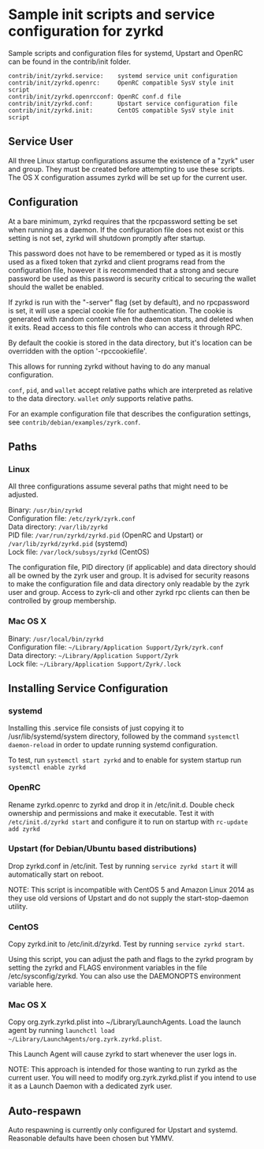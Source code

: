 Sample init scripts and service configuration for zyrkd
==========================================================

Sample scripts and configuration files for systemd, Upstart and OpenRC
can be found in the contrib/init folder.

    contrib/init/zyrkd.service:    systemd service unit configuration
    contrib/init/zyrkd.openrc:     OpenRC compatible SysV style init script
    contrib/init/zyrkd.openrcconf: OpenRC conf.d file
    contrib/init/zyrkd.conf:       Upstart service configuration file
    contrib/init/zyrkd.init:       CentOS compatible SysV style init script

Service User
---------------------------------

All three Linux startup configurations assume the existence of a "zyrk" user
and group.  They must be created before attempting to use these scripts.
The OS X configuration assumes zyrkd will be set up for the current user.

Configuration
---------------------------------

At a bare minimum, zyrkd requires that the rpcpassword setting be set
when running as a daemon.  If the configuration file does not exist or this
setting is not set, zyrkd will shutdown promptly after startup.

This password does not have to be remembered or typed as it is mostly used
as a fixed token that zyrkd and client programs read from the configuration
file, however it is recommended that a strong and secure password be used
as this password is security critical to securing the wallet should the
wallet be enabled.

If zyrkd is run with the "-server" flag (set by default), and no rpcpassword is set,
it will use a special cookie file for authentication. The cookie is generated with random
content when the daemon starts, and deleted when it exits. Read access to this file
controls who can access it through RPC.

By default the cookie is stored in the data directory, but it's location can be overridden
with the option '-rpccookiefile'.

This allows for running zyrkd without having to do any manual configuration.

`conf`, `pid`, and `wallet` accept relative paths which are interpreted as
relative to the data directory. `wallet` *only* supports relative paths.

For an example configuration file that describes the configuration settings,
see `contrib/debian/examples/zyrk.conf`.

Paths
---------------------------------

### Linux

All three configurations assume several paths that might need to be adjusted.

Binary:              `/usr/bin/zyrkd`  
Configuration file:  `/etc/zyrk/zyrk.conf`  
Data directory:      `/var/lib/zyrkd`  
PID file:            `/var/run/zyrkd/zyrkd.pid` (OpenRC and Upstart) or `/var/lib/zyrkd/zyrkd.pid` (systemd)  
Lock file:           `/var/lock/subsys/zyrkd` (CentOS)  

The configuration file, PID directory (if applicable) and data directory
should all be owned by the zyrk user and group.  It is advised for security
reasons to make the configuration file and data directory only readable by the
zyrk user and group.  Access to zyrk-cli and other zyrkd rpc clients
can then be controlled by group membership.

### Mac OS X

Binary:              `/usr/local/bin/zyrkd`  
Configuration file:  `~/Library/Application Support/Zyrk/zyrk.conf`  
Data directory:      `~/Library/Application Support/Zyrk`  
Lock file:           `~/Library/Application Support/Zyrk/.lock`  

Installing Service Configuration
-----------------------------------

### systemd

Installing this .service file consists of just copying it to
/usr/lib/systemd/system directory, followed by the command
`systemctl daemon-reload` in order to update running systemd configuration.

To test, run `systemctl start zyrkd` and to enable for system startup run
`systemctl enable zyrkd`

### OpenRC

Rename zyrkd.openrc to zyrkd and drop it in /etc/init.d.  Double
check ownership and permissions and make it executable.  Test it with
`/etc/init.d/zyrkd start` and configure it to run on startup with
`rc-update add zyrkd`

### Upstart (for Debian/Ubuntu based distributions)

Drop zyrkd.conf in /etc/init.  Test by running `service zyrkd start`
it will automatically start on reboot.

NOTE: This script is incompatible with CentOS 5 and Amazon Linux 2014 as they
use old versions of Upstart and do not supply the start-stop-daemon utility.

### CentOS

Copy zyrkd.init to /etc/init.d/zyrkd. Test by running `service zyrkd start`.

Using this script, you can adjust the path and flags to the zyrkd program by
setting the zyrkd and FLAGS environment variables in the file
/etc/sysconfig/zyrkd. You can also use the DAEMONOPTS environment variable here.

### Mac OS X

Copy org.zyrk.zyrkd.plist into ~/Library/LaunchAgents. Load the launch agent by
running `launchctl load ~/Library/LaunchAgents/org.zyrk.zyrkd.plist`.

This Launch Agent will cause zyrkd to start whenever the user logs in.

NOTE: This approach is intended for those wanting to run zyrkd as the current user.
You will need to modify org.zyrk.zyrkd.plist if you intend to use it as a
Launch Daemon with a dedicated zyrk user.

Auto-respawn
-----------------------------------

Auto respawning is currently only configured for Upstart and systemd.
Reasonable defaults have been chosen but YMMV.
